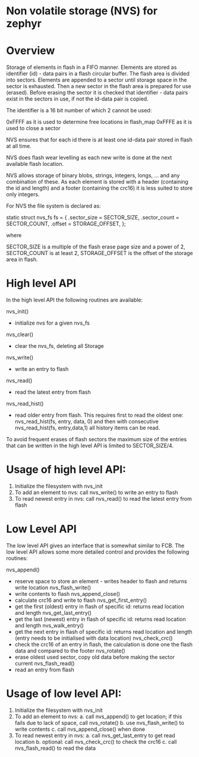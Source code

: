 # Non volatile storage (NVS) for zephyr

# Overview

Storage of elements in flash in a FIFO manner. Elements are stored as identifier (id) - data pairs in a flash circular buffer. The flash area is divided into sectors. Elements are appended to a sector until storage space in the sector is exhausted. Then a new sector in the flash area is prepared for use (erased). Before erasing the sector it is checked that identifier - data pairs exist in the sectors in use, if not the id-data pair is copied.

The identifier is a 16 bit number of which 2 cannot be used:

  0xFFFF as it is used to determine free locations in flash_map
  0xFFFE as it is used to close a sector


NVS ensures that for each id there is at least one id-data pair stored in flash at all time.

NVS does flash wear levelling as each new write is done at the next available flash location.

NVS allows storage of binary blobs, strings, integers, longs, ... and any combination of these. As each element is stored with a header (containing the id and length) and a footer (containing the crc16) it is less suited to store only integers.

For NVS the file system is declared as:

static struct nvs_fs fs = {
  .sector_size = SECTOR_SIZE,
  .sector_count = SECTOR_COUNT,
  .offset = STORAGE_OFFSET,
};

where

  SECTOR_SIZE is a multiple of the flash erase page size and a power of 2,
  SECTOR_COUNT is at least 2,
  STORAGE_OFFSET is the offset of the storage area in flash.

# High level API

In the high level API the following routines are available:

nvs_init()
  - initialize nvs for a given nvs_fs

nvs_clear()
  - clear the nvs_fs, deleting all Storage

nvs_write()
  - write an entry to flash

nvs_read()
  - read the latest entry from flash

nvs_read_hist()
  - read older entry from flash. This requires first to read the oldest one: nvs_read_hist(fs, entry, data, 0) and then with consecutive nvs_read_hist(fs, entry,data,1) all history items can be read.

To avoid frequent erases of flash sectors the maximum size of the entries that can be written in the high level API is limited to SECTOR_SIZE/4.

# Usage of high level API:

1. Initialize the filesystem with nvs_init
2. To add an element to nvs: call nvs_write() to write an entry to flash
3. To read newest entry in nvs: call nvs_read() to read the latest entry from flash

# Low Level API

The low level API gives an interface that is somewhat similar to FCB. The low level API allows some more detailed control and provides the following routines:

nvs_append()
  - reserve space to store an element - writes header to flash and returns write location
nvs_flash_write()
  - write contents to flash
nvs_append_close()
  - calculate crc16 and write to flash
nvs_get_first_entry()
  - get the first (oldest) entry in flash of specific id: returns read location and length
nvs_get_last_entry()
  - get the last (newest) entry in flash of specific id: returns read location and length
nvs_walk_entry()
  - get the next entry in flash of specific id: returns read location and length (entry needs to be initialised with data location)
nvs_check_crc()
  - check the crc16 of an entry in flash, the calculation is done one the flash data and compared to the footer
nvs_rotate()
  - erase oldest used sector, copy old data before making the sector current
nvs_flash_read()
  - read an entry from flash

# Usage of low level API:

1. Initialize the filesystem with nvs_init
2. To add an element to nvs:
   a. call nvs_append() to get location; if this fails due to lack of space,
   call nvs_rotate()
   b. use nvs_flash_write() to write contents
   c. call nvs_append_close() when done
3. To read newest entry in nvs:
   a. call nvs_get_last_entry to get read location
   b. optional: call nvs_check_crc() to check the crc16
   c. call nvs_flash_read() to read the data
